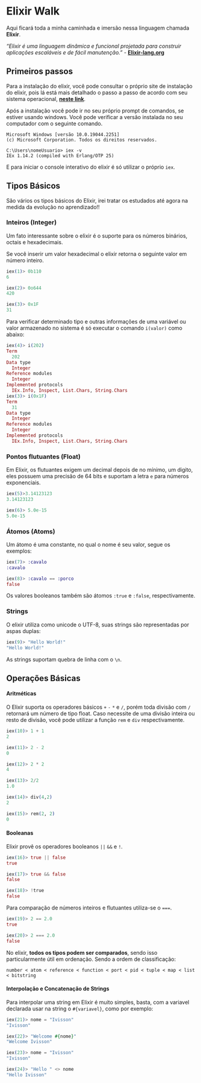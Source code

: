 # Elixir Walk

Aqui ficará toda a minha caminhada e imersão nessa linguagem chamada **Elixir**. 

_“Elixir é uma linguagem dinâmica e 
funcional projetada para construir aplicações 
escaláveis e de fácil manutenção.”_ - **[Elixir-lang.org](https://elixir-lang.org/)**


## Primeiros passos
Para a instalação do elixir, você pode consultar
o próprio site de instalação do elixir, pois lá está
mais detalhado o passo a passo de acordo com seu
sistema operacional, **[neste link](https://elixir-lang.org/install.html)**.

Após a instalação você pode ir no seu próprio prompt
de comandos, se estiver usando windows. Você pode verificar 
a versão instalada no seu computador com o seguinte comando.
```prompt
Microsoft Windows [versão 10.0.19044.2251]
(c) Microsoft Corporation. Todos os direitos reservados.

C:\Users\nomeUsuario> iex -v
IEx 1.14.2 (compiled with Erlang/OTP 25)
```
E para iniciar o console interativo do elixir é só utilizar o próprio `iex`.
## Tipos Básicos
São vários os tipos básicos do Elixir, irei tratar os estudados até agora
na medida da evolução no aprendizado!!

### Inteiros (Integer)
Um fato interessante sobre o elixir é o 
suporte para os números binários, octais e hexadecimais.

Se você inserir um valor hexadecimal o elixir retorna
o seguinte valor em número inteiro.

```elixir
iex(1)> 0b110 
6

iex(2)> 0o644
420

iex(3)> 0x1F
31
```

Para verificar determinado tipo e outras informações de uma variável
ou valor armazenado no sistema é só executar o comando `i(valor)` como abaixo:
```elixir
iex(4)> i(202)
Term
  202
Data type
  Integer
Reference modules
  Integer
Implemented protocols
  IEx.Info, Inspect, List.Chars, String.Chars
iex(3)> i(0x1F)
Term
  31
Data type
  Integer
Reference modules
  Integer
Implemented protocols
  IEx.Info, Inspect, List.Chars, String.Chars
```

### Pontos flutuantes (Float)
Em Elixir, os flutuantes exigem um decimal depois de no mínimo, um digito,
eles possuem uma precisão de 64 bits e suportam a letra `e`
para números exponenciais.

```elixir
iex(5)>3.14123123
3.14123123

iex(6)> 5.0e-15
5.0e-15
```

### Átomos (Atoms)
Um átomo é uma constante, no qual o nome é seu valor, segue os exemplos:
```elixir
iex(7)> :cavalo
:cavalo

iex(8)> :cavalo == :porco
false
```

Os valores booleanos também são átomos `:true` e `:false`, respectivamente.

### Strings
O elixir utiliza como unicode o UTF-8, 
suas strings são representadas por aspas duplas:
```elixir
iex(9)> "Hello World!"
"Hello World!"
```

As strings suportam quebra de linha com o `\n`.
## Operações Básicas

#### Aritméticas

O Elixir suporta os operadores básicos `+` `-` `*` e `/`, 
porém toda divisão com `/` retornará um número de tipo float. 
Caso necessite de uma divisão inteira ou resto de divisão, você
pode utilizar a função `rem` e `div` respectivamente.
```elixir
iex(10)> 1 + 1
2

iex(11)> 2 - 2
0

iex(12)> 2 * 2
4

iex(13)> 2/2
1.0

iex(14)> div(4,2)
2

iex(15)> rem(2, 2)
0
```

#### Booleanas
Elixir provê os operadores booleanos `||` `&&` e `!`.

```elixir
iex(16)> true || false
true

iex(17)> true && false
false

iex(18)> !true
false
```

Para comparação de números inteiros e flutuantes utiliza-se o `===`.

```elixir
iex(19)> 2 == 2.0
true

iex(20)> 2 === 2.0
false
```
No elixir, **todos os tipos podem ser comparados**, 
sendo isso particularmente útil em ordenação.
Sendo a ordem de classificação: 

`number < atom < reference < function < port < pid < tuple < map < list < bitstring`

#### Interpolação e Concatenação de Strings

Para interpolar uma string em Elixir é muito simples, basta, com a variavel declarada
usar na string o `#{variavel}`, como por exemplo:

```elixir
iex(21)> nome = "Ivisson"
"Ivisson"

iex(22)> "Welcome #{nome}"
"Welcome Ivisson"

iex(23)> nome = "Ivisson"
"Ivisson"

iex(24)> "Hello " <> nome
"Hello Ivisson"
```
